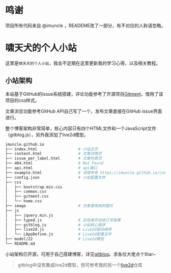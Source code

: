 # 鸣谢
项目所有代码来自 @imuncle ，READEME改了一部分，有不对应的人称请忽略。
# 啸天犬的个人小站
这里是`啸天犬的个人小站`，我会不定期在这里更新我的学习心得，以及相关教程。

## 小站架构
本站基于GitHub的issue系统搭建，评论功能参考了开源项目[Gitment](https://github.com/imsun/gitment)，借用了该项目的css样式。

文章浏览功能参考GitHub API自己写了一个，发布文章直接在GitHub issue界面进行。

整个博客架构非常简单，核心内容只有四个HTML文件和一个JavaScript文件（gitblog.js），另外我添加了live2d模型。

```bash
imuncle.github.io
├── index.html                  # 小站主页
├── content.html                # 文章详情页
├── issue_per_label.html        # 文章列表页
├── 404.html                    # Not Found
├── api.html                    # api接口
├── example.html                # 详情参考 https://imuncle.github.io/content.html?id=55
├── config.json                 # 小站配置文件
├── css
│   ├── bootstrap.min.css
│   ├── common.css
│   ├── gitment.css
│   └── home.css
├── image                       # 文章里用到的图片
├── js 
│   ├── jquery.min.js
│   ├── typed.js                # 实现首页动态打字效果
│   ├── gitblog.js              # 小站核心程序
│   ├── live2d.js               # Live2d驱动程序
│   └── LAppDefine.js           # Live2d配置文件
├── model/22                    # Live2d模型
└── README.md
```

小站架构已开源，可用于自己搭建博客，详见[gitblog](https://github.com/imuncle/gitblog)。求各位大佬点个Star~

> gitblog中没有集成live2d模型，但可参考我的另一个[live2d](https://github.com/imuncle/live2d)仓库

